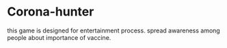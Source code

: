# Corona-hunter
this game is designed for entertainment process.
spread awareness among people about importance of vaccine.

